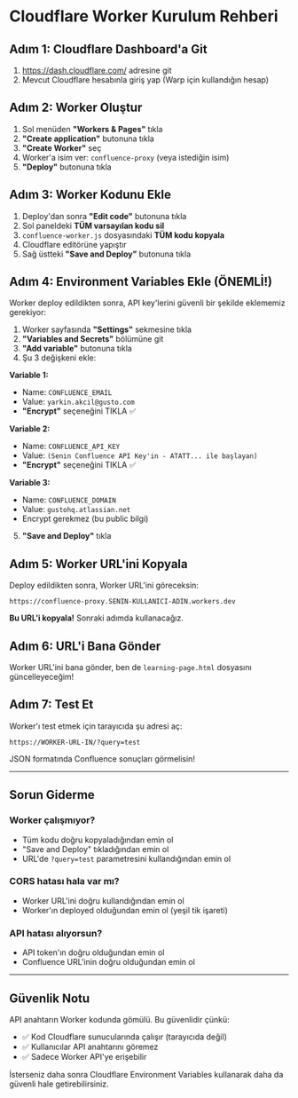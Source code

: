 # Cloudflare Worker Kurulum Rehberi

## Adım 1: Cloudflare Dashboard'a Git

1. https://dash.cloudflare.com/ adresine git
2. Mevcut Cloudflare hesabınla giriş yap (Warp için kullandığın hesap)

## Adım 2: Worker Oluştur

1. Sol menüden **"Workers & Pages"** tıkla
2. **"Create application"** butonuna tıkla
3. **"Create Worker"** seç
4. Worker'a isim ver: `confluence-proxy` (veya istediğin isim)
5. **"Deploy"** butonuna tıkla

## Adım 3: Worker Kodunu Ekle

1. Deploy'dan sonra **"Edit code"** butonuna tıkla
2. Sol paneldeki **TÜM varsayılan kodu sil**
3. `confluence-worker.js` dosyasındaki **TÜM kodu kopyala**
4. Cloudflare editörüne yapıştır
5. Sağ üstteki **"Save and Deploy"** butonuna tıkla

## Adım 4: Environment Variables Ekle (ÖNEMLİ!)

Worker deploy edildikten sonra, API key'lerini güvenli bir şekilde eklememiz gerekiyor:

1. Worker sayfasında **"Settings"** sekmesine tıkla
2. **"Variables and Secrets"** bölümüne git
3. **"Add variable"** butonuna tıkla
4. Şu 3 değişkeni ekle:

**Variable 1:**
- Name: `CONFLUENCE_EMAIL`
- Value: `yarkin.akcil@gusto.com`
- **"Encrypt"** seçeneğini TIKLA ✅

**Variable 2:**
- Name: `CONFLUENCE_API_KEY`
- Value: `(Senin Confluence API Key'in - ATATT... ile başlayan)`
- **"Encrypt"** seçeneğini TIKLA ✅

**Variable 3:**
- Name: `CONFLUENCE_DOMAIN`
- Value: `gustohq.atlassian.net`
- Encrypt gerekmez (bu public bilgi)

5. **"Save and Deploy"** tıkla

## Adım 5: Worker URL'ini Kopyala

Deploy edildikten sonra, Worker URL'ini göreceksin:

```
https://confluence-proxy.SENIN-KULLANICI-ADIN.workers.dev
```

**Bu URL'i kopyala!** Sonraki adımda kullanacağız.

## Adım 6: URL'i Bana Gönder

Worker URL'ini bana gönder, ben de `learning-page.html` dosyasını güncelleyeceğim!

## Adım 7: Test Et

Worker'ı test etmek için tarayıcıda şu adresi aç:

```
https://WORKER-URL-IN/?query=test
```

JSON formatında Confluence sonuçları görmelisin!

---

## Sorun Giderme

### Worker çalışmıyor?
- Tüm kodu doğru kopyaladığından emin ol
- "Save and Deploy" tıkladığından emin ol
- URL'de `?query=test` parametresini kullandığından emin ol

### CORS hatası hala var mı?
- Worker URL'ini doğru kullandığından emin ol
- Worker'ın deployed olduğundan emin ol (yeşil tik işareti)

### API hatası alıyorsun?
- API token'ın doğru olduğundan emin ol
- Confluence URL'inin doğru olduğundan emin ol

---

## Güvenlik Notu

API anahtarın Worker kodunda gömülü. Bu güvenlidir çünkü:
- ✅ Kod Cloudflare sunucularında çalışır (tarayıcıda değil)
- ✅ Kullanıcılar API anahtarını göremez
- ✅ Sadece Worker API'ye erişebilir

İsterseniz daha sonra Cloudflare Environment Variables kullanarak daha da güvenli hale getirebilirsiniz.


